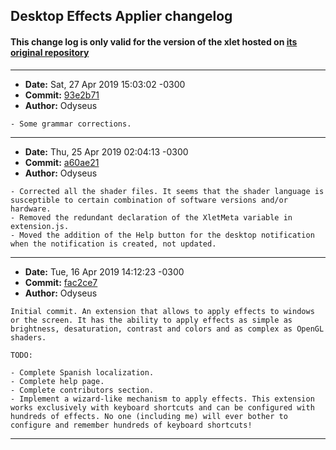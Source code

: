 ## Desktop Effects Applier changelog

#### This change log is only valid for the version of the xlet hosted on [its original repository](https://gitlab.com/Odyseus/CinnamonTools)

***

- **Date:** Sat, 27 Apr 2019 15:03:02 -0300
- **Commit:** [93e2b71](https://gitlab.com/Odyseus/CinnamonTools/commit/93e2b71)
- **Author:** Odyseus

```
- Some grammar corrections.

```

***

- **Date:** Thu, 25 Apr 2019 02:04:13 -0300
- **Commit:** [a60ae21](https://gitlab.com/Odyseus/CinnamonTools/commit/a60ae21)
- **Author:** Odyseus

```
- Corrected all the shader files. It seems that the shader language is susceptible to certain combination of software versions and/or hardware.
- Removed the redundant declaration of the XletMeta variable in extension.js.
- Moved the addition of the Help button for the desktop notification when the notification is created, not updated.

```

***

- **Date:** Tue, 16 Apr 2019 14:12:23 -0300
- **Commit:** [fac2ce7](https://gitlab.com/Odyseus/CinnamonTools/commit/fac2ce7)
- **Author:** Odyseus

```
Initial commit. An extension that allows to apply effects to windows or the screen. It has the ability to apply effects as simple as brightness, desaturation, contrast and colors and as complex as OpenGL shaders.

TODO:

- Complete Spanish localization.
- Complete help page.
- Complete contributors section.
- Implement a wizard-like mechanism to apply effects. This extension works exclusively with keyboard shortcuts and can be configured with hundreds of effects. No one (including me) will ever bother to configure and remember hundreds of keyboard shortcuts!

```

***
